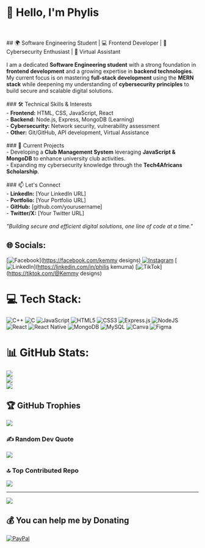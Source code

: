 
# 👋 Hello, I'm Phylis  
<br><br>## 🌍 Software Engineering Student | 💻 Frontend Developer | 🔐 Cybersecurity Enthusiast | 📌 Virtual Assistant 
<br><br>I am a dedicated **Software Engineering student** with a strong foundation in **frontend development** and a growing expertise in **backend technologies**. My current focus is on mastering **full-stack development** using the **MERN stack** while deepening my understanding of **cybersecurity principles** to build secure and scalable digital solutions.  <br><br>### 🛠️ Technical Skills & Interests  <br>- **Frontend:** HTML, CSS, JavaScript, React  <br>- **Backend:** Node.js, Express, MongoDB (Learning)  <br>- **Cybersecurity:** Network security, vulnerability assessment  <br>- **Other:** Git/GitHub, API development, Virtual Assistance  <br><br>### 🚀 Current Projects  <br>- Developing a **Club Management System** leveraging **JavaScript & MongoDB** to enhance university club activities.  <br>- Expanding my cybersecurity knowledge through the **Tech4Africans Scholarship**.  <br><br>### 📫 Let's Connect  <br>- **LinkedIn:** [Your LinkedIn URL]  <br>- **Portfolio:** [Your Portfolio URL]  <br>- **GitHub:** [github.com/yourusername]  <br>- **Twitter/X:** [Your Twitter URL]  <br><br>_"Building secure and efficient digital solutions, one line of code at a time."_  <br>


## 🌐 Socials:
[![Facebook](https://img.shields.io/badge/Facebook-%231877F2.svg?logo=Facebook&logoColor=white)](https://facebook.com/kemmy designs) [![Instagram](https://img.shields.io/badge/Instagram-%23E4405F.svg?logo=Instagram&logoColor=white)](https://instagram.com/_kemmy2) [![LinkedIn](https://img.shields.io/badge/LinkedIn-%230077B5.svg?logo=linkedin&logoColor=white)](https://linkedin.com/in/philis kemuma) [![TikTok](https://img.shields.io/badge/TikTok-%23000000.svg?logo=TikTok&logoColor=white)](https://tiktok.com/@Kemmy designs) 

# 💻 Tech Stack:
![C++](https://img.shields.io/badge/c++-%2300599C.svg?style=for-the-badge&logo=c%2B%2B&logoColor=white) ![C](https://img.shields.io/badge/c-%2300599C.svg?style=for-the-badge&logo=c&logoColor=white) ![JavaScript](https://img.shields.io/badge/javascript-%23323330.svg?style=for-the-badge&logo=javascript&logoColor=%23F7DF1E) ![HTML5](https://img.shields.io/badge/html5-%23E34F26.svg?style=for-the-badge&logo=html5&logoColor=white) ![CSS3](https://img.shields.io/badge/css3-%231572B6.svg?style=for-the-badge&logo=css3&logoColor=white) ![Express.js](https://img.shields.io/badge/express.js-%23404d59.svg?style=for-the-badge&logo=express&logoColor=%2361DAFB) ![NodeJS](https://img.shields.io/badge/node.js-6DA55F?style=for-the-badge&logo=node.js&logoColor=white) ![React](https://img.shields.io/badge/react-%2320232a.svg?style=for-the-badge&logo=react&logoColor=%2361DAFB) ![React Native](https://img.shields.io/badge/react_native-%2320232a.svg?style=for-the-badge&logo=react&logoColor=%2361DAFB) ![MongoDB](https://img.shields.io/badge/MongoDB-%234ea94b.svg?style=for-the-badge&logo=mongodb&logoColor=white) ![MySQL](https://img.shields.io/badge/mysql-4479A1.svg?style=for-the-badge&logo=mysql&logoColor=white) ![Canva](https://img.shields.io/badge/Canva-%2300C4CC.svg?style=for-the-badge&logo=Canva&logoColor=white) ![Figma](https://img.shields.io/badge/figma-%23F24E1E.svg?style=for-the-badge&logo=figma&logoColor=white)
# 📊 GitHub Stats:
![](https://github-readme-stats.vercel.app/api?username=phyltech-eng&theme=dark&hide_border=false&include_all_commits=true&count_private=true)<br/>
![](https://nirzak-streak-stats.vercel.app/?user=phyltech-eng&theme=dark&hide_border=false)<br/>
![](https://github-readme-stats.vercel.app/api/top-langs/?username=phyltech-eng&theme=dark&hide_border=false&include_all_commits=true&count_private=true&layout=compact)

## 🏆 GitHub Trophies
![](https://github-profile-trophy.vercel.app/?username=phyltech-eng&theme=radical&no-frame=false&no-bg=false&margin-w=4)

### ✍️ Random Dev Quote
![](https://quotes-github-readme.vercel.app/api?type=horizontal&theme=radical)

### 🔝 Top Contributed Repo
![](https://github-contributor-stats.vercel.app/api?username=phyltech-eng&limit=5&theme=dark&combine_all_yearly_contributions=true)

---
[![](https://visitcount.itsvg.in/api?id=phyltech-eng&icon=0&color=0)](https://visitcount.itsvg.in)

  ## 💰 You can help me by Donating
  [![PayPal](https://img.shields.io/badge/PayPal-00457C?style=for-the-badge&logo=paypal&logoColor=white)](https://paypal.me/phylliskemuma6@gmail,com) 

  
<!-- Proudly created with GPRM ( https://gprm.itsvg.in ) -->

